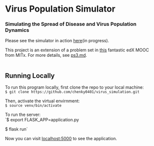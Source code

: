# Virus Population Simulator
### Simulating the Spread of Disease and Virus Population Dynamics

Please see the simulator in action [here](https://virus-simulator.herokuapp.com/)(in progress).

This project is an extension of a problem set in [this](https://www.edx.org/course/introduction-computational-thinking-data-mitx-6-00-2x-7) fantastic edX MOOC from MITx. For more details, see [ps3.md](https://github.com/chenky0401/virus_simulation/blob/master/ps3.md).<br/><br/>

## Running Locally

To run this program locally, first clone the repo to your local machine:<br/>
`$ git clone https://github.com/chenky0401/virus_simulation.git`

Then, activate the virtual envirnment:<br/>
`$ source venv/bin/activate`

To run the server:<br/>
`$ export FLASK_APP=application.py

$ flask run`

Now you can visit [localhost:5000](https://localhost:5000) to see the application.


